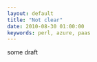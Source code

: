 ```yaml
---
layout: default
title: "Not clear"
date: 2010-08-30 01:00:00
keywords: perl, azure, paas
---
```



some draft